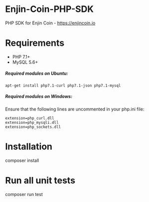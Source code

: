 # Enjin-Coin-PHP-SDK
PHP SDK for Enjin Coin - https://enjincoin.io

# Requirements

* PHP 7.1+
* MySQL 5.6+

##### Required modules on Ubuntu:
```
apt-get install php7.1-curl php7.1-json php7.1-mysql
```

##### Required modules on Windows:
Ensure that the following lines are uncommented in your php.ini file:
```
extension=php_curl.dll
extension=php_mysqli.dll
extension=php_sockets.dll
```

# Installation
composer install

# Run all unit tests
composer run test
